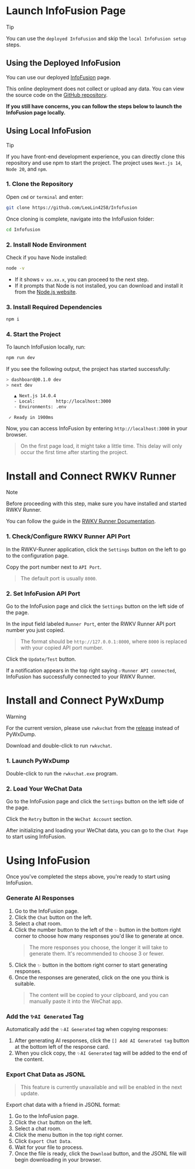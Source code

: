 # Launch InfoFusion Page

> [!TIP]
> You can use the `deployed InfoFusion` and skip the `local InfoFusion setup` steps.

## Using the Deployed InfoFusion

You can use our deployed [InfoFusion](https://infofusion.vercel.app/) page.

This online deployment does not collect or upload any data. You can view the source code on the [GitHub repository](https://github.com/LeoLin4258/Infofusion).

**If you still have concerns, you can follow the steps below to launch the InfoFusion page locally.**

## Using Local InfoFusion
> [!TIP]
> If you have front-end development experience, you can directly clone this repository and use npm to start the project.
> The project uses `Next.js 14`, `Node 20`, and `npm`.

### 1. Clone the Repository
Open `cmd` or `terminal` and enter:

```bash
git clone https://github.com/LeoLin4258/Infofusion
```

Once cloning is complete, navigate into the InfoFusion folder:

```bash
cd Infofusion
```

### 2. Install Node Environment
Check if you have Node installed:

```bash
node -v
```
- If it shows `v xx.xx.x`, you can proceed to the next step.
- If it prompts that Node is not installed, you can download and install it from the [Node.js website](https://nodejs.org/en).

### 3. Install Required Dependencies
```bash
npm i
```

### 4. Start the Project
To launch InfoFusion locally, run:

```bash
npm run dev
```

If you see the following output, the project has started successfully:

```bash
> dashboard@0.1.0 dev
> next dev

   ▲ Next.js 14.0.4
   - Local:        http://localhost:3000
   - Environments: .env

 ✓ Ready in 1900ms
```

Now, you can access InfoFusion by entering `http://localhost:3000` in your browser.  
> On the first page load, it might take a little time. This delay will only occur the first time after starting the project.

# Install and Connect RWKV Runner
> [!NOTE]
> Before proceeding with this step, make sure you have installed and started RWKV Runner.
>
> You can follow the guide in the [RWKV Runner Documentation](https://rwkv.cn/RWKV-Runner/Introduction).

### 1. Check/Configure RWKV Runner API Port
In the RWKV-Runner application, click the `Settings` button on the left to go to the configuration page.

Copy the port number next to `API Port`.  
> The default port is usually `8000`.

### 2. Set InfoFusion API Port
Go to the InfoFusion page and click the `Settings` button on the left side of the page.

In the input field labeled `Runner Port`, enter the RWKV Runner API port number you just copied.  
> The format should be `http://127.0.0.1:8000`, where `8000` is replaced with your copied API port number.

Click the `Update/Test` button.

If a notification appears in the top right saying `✅Runner API connected`, InfoFusion has successfully connected to your RWKV Runner.

# Install and Connect PyWxDump
> [!WARNING]
> For the current version, please use `rwkvchat` from the [release](https://github.com/LeoLin4258/Infofusion/releases/tag/v1.0.0) instead of PyWxDump.
> 
> Download and double-click to run `rwkvchat`.

### 1. Launch PyWxDump
Double-click to run the `rwkvchat.exe` program.

### 2. Load Your WeChat Data
Go to the InfoFusion page and click the `Settings` button on the left side of the page.

Click the `Retry` button in the `WeChat Account` section.

After initializing and loading your WeChat data, you can go to the `Chat Page` to start using InfoFusion.

# Using InfoFusion
Once you've completed the steps above, you're ready to start using InfoFusion.

### Generate AI Responses
1. Go to the InfoFusion page.
2. Click the `Chat` button on the left.
3. Select a chat room.
4. Click the number button to the left of the `✨` button in the bottom right corner to choose how many responses you'd like to generate at once.
   > The more responses you choose, the longer it will take to generate them.
   > It's recommended to choose 3 or fewer.
5. Click the `✨` button in the bottom right corner to start generating responses.
6. Once the responses are generated, click on the one you think is suitable.
   > The content will be copied to your clipboard, and you can manually paste it into the WeChat app.

### Add the `✨AI Generated` Tag
Automatically add the `✨AI Generated` tag when copying responses:
1. After generating AI responses, click the `[] Add AI Generated tag` button at the bottom left of the response card.
2. When you click copy, the `✨AI Generated` tag will be added to the end of the content.

### Export Chat Data as JSONL
> This feature is currently unavailable and will be enabled in the next update.

Export chat data with a friend in JSONL format:
1. Go to the InfoFusion page.
2. Click the `Chat` button on the left.
3. Select a chat room.
4. Click the menu button in the top right corner.
5. Click `Export Chat Data`.
6. Wait for your file to process.
7. Once the file is ready, click the `Download` button, and the JSONL file will begin downloading in your browser.